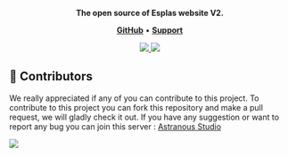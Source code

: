 <p align="center">
  <strong>The open source of Esplas website V2.</strong>
  </p>

<p align="center">
    <a href="https://github.com/Xzeel/Esplas-Website-V2"><b>GitHub</b></a> •
    <a href="https://discord.gg/UF8dSpCkFa"><b>Support</b></a>
</p>

<p align="center"> 
  <a href="https://discord.gg/SnnbztmqyR" target="_blank"> <img src="https://discordapp.com/api/guilds/1229380865167986718/widget.png?style=banner2"/> </a>
  <a href="https://discord.gg/UF8dSpCkFa" target="_blank"> <img src="https://discordapp.com/api/guilds/1165612809258807316/widget.png?style=banner2"/> </a>
</p>

## 👥 Contributors
We really appreciated if any of you can contribute to this project. To contribute to this project you can fork this repository and make a pull request, we will gladly check it out. If you have any suggestion or want to report any bug you can join this server : [Astranous Studio](https://discord.gg/UF8dSpCkFa)

<a href="https://github.com/Xzeel/Esplas-Website-V2/graphs/contributors">
  <img src="https://contributors-img.web.app/image?repo=xzeel/esplas-website-v2" />
</a>
